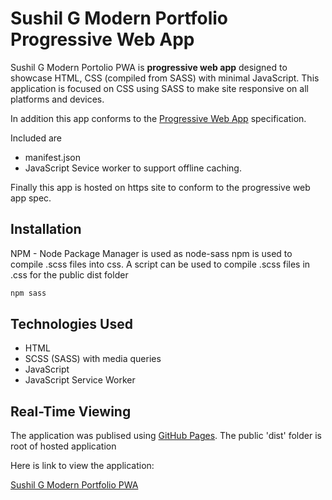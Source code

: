 # Sushil G Modern Portfolio Progressive Web App

Sushil G Modern Portolio PWA is **progressive web app** designed to showcase HTML, CSS (compiled from SASS) with minimal JavaScript. This application is focused on CSS using SASS to make site responsive on all platforms and devices.

In addition this app conforms to the [Progressive Web App](https://developers.google.com/web/progressive-web-apps/) specification.

Included are

- manifest.json
- JavaScript Sevice worker to support offline caching.

Finally this app is hosted on https site to conform to the progressive web app spec.

## Installation

NPM - Node Package Manager is used as node-sass npm is used to compile .scss files into css. A script can be used to compile .scss files in .css for the public dist folder

```bash
npm sass
```

## Technologies Used

- HTML
- SCSS (SASS) with media queries
- JavaScript
- JavaScript Service Worker

## Real-Time Viewing

The application was publised using [GitHub Pages](https://pages.github.com/). The public 'dist' folder is root of hosted application

Here is link to view the application:

[Sushil G Modern Portfolio PWA](https://susgupta.github.io/modern_portfolio_pwa/)
